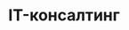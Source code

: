 ---
title: IT-консалтинг
paragraphs: 
 - value: Разрабатываем концепции внедрения IT-систем, проектируем их архитектуру, обеспечиваем методологическое и организационное сопровождение их внедрения. 
 - value: В партнёрстве с <span class="markdown__company-name">Kompany</span> разрабатываем инструменты визуальной аналитики.
---